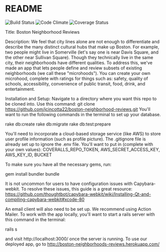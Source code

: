 # README
![Build Status](https://codeship.com/projects/6c7846b0-6ba7-0134-66a1-2e8398cca30e/status?branch=master)
![Code Climate](https://codeclimate.com/github/jcincotta22/boston-neighborhood-reviews.png)
![Coverage Status](https://coveralls.io/repos/jcincotta22/boston-neighborhood-reviews/badge.png)

Title:
Boston Neighborhood Reviews


Description:
We feel that city lines alone  are not enough to differentiate and describe the many distinct cultural hubs that make up Boston.  For example, two people might live in Somerville (let's say one is near Davis Square, and the other near Sullivan Square).  Though they technically live in the same city, their neighborhoods have different qualities.  To address this, we've made an app that lets people define and review subsets of existing neighborhoods (we call these "microhoods").  You can create your own microhood, complete with ratings for things such as: safety, quality of schools, accessibility, convenience of public transit, food, drink, and entertainment.


Installation and Setup:
Navigate to a directory where you want this repo to be cloned into.  Use this command:
git clone https://github.com/jcincotta22/boston-neighborhood-reviews.git
You'll want to run the following commands in the terminal to set up your database.

rake db:create
rake db:migrate
rake db:test:prepare

You'll need to incorporate a cloud-based storage service (like AWS) to store user profile information (such as profile picture).  The .gitignore file is already set up to ignore the .env file.  You'll want to put in (complete with your own values): COVERALLS_REPO_TOKEN, AWS_SECRET_ACCESS_KEY, AWS_KEY_ID, BUCKET

To make sure you have all the necessary gems, run:

gem install bundler
bundle

It is not uncommon for users to have configuration issues with Capybara-webkit.  To resolve these issues, this guide is a great resource: https://github.com/thoughtbot/capybara-webkit/wiki/Installing-Qt-and-compiling-capybara-webkit#xcode-80

An email client will also need to be set up.  We recommend using Action Mailer.
To work with the app locally, you'll want to start a rails server with this command in the terminal:

rails s

and visit http://localhost:3000/ once the server is running.  To use our deployed app, go to http://boston-neighborhoods-reviews.herokuapp.com/



<!-- add later in rspec mailer test test WIP:
first_name = microhood.reviews.last.microhood.user.first_name
expect(last_email.to).to eq([user.email])
expect(mail.body.encoded).to match("Hello #{first_name}, #{microhood.name} was just reviewed!") -->
